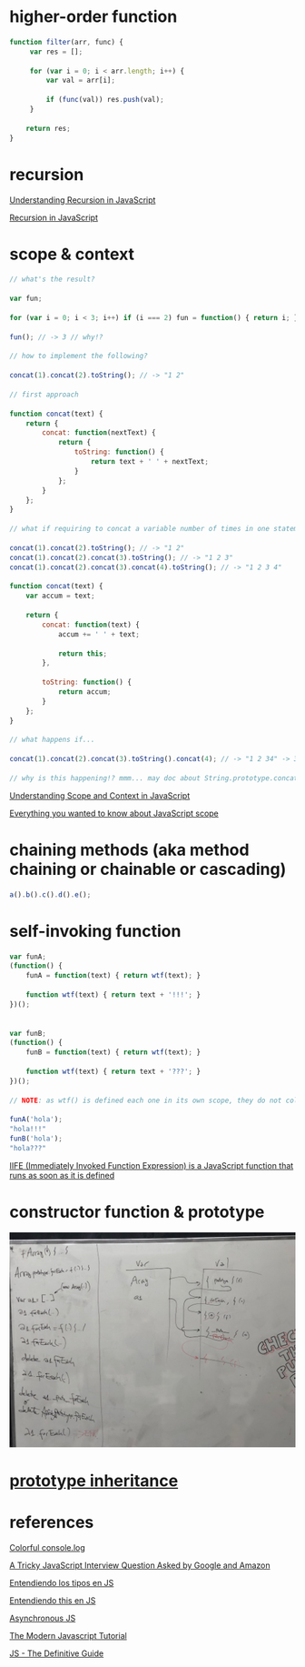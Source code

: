 # higher-order function

```js
function filter(arr, func) {
     var res = [];

     for (var i = 0; i < arr.length; i++) {
         var val = arr[i];

         if (func(val)) res.push(val);
     }

    return res;
}
```

# recursion

[Understanding Recursion in JavaScript](https://medium.com/@zfrisch/understanding-recursion-in-javascript-992e96449e03)

[Recursion in JavaScript](https://www.codecademy.com/es/courses/javascript-lesson-205/0/1)


# scope & context

```js
// what's the result?

var fun;

for (var i = 0; i < 3; i++) if (i === 2) fun = function() { return i; };

fun(); // -> 3 // why!?

// how to implement the following?

concat(1).concat(2).toString(); // -> "1 2"

// first approach

function concat(text) {
	return {
	    concat: function(nextText) {
			return {
                toString: function() {
                    return text + ' ' + nextText;
                }                
            };
        }
    };
}

// what if requiring to concat a variable number of times in one statement?

concat(1).concat(2).toString(); // -> "1 2"
concat(1).concat(2).concat(3).toString(); // -> "1 2 3"
concat(1).concat(2).concat(3).concat(4).toString(); // -> "1 2 3 4"

function concat(text) {
	var accum = text;

	return {
		concat: function(text) {
			accum += ' ' + text;

			return this;
        },

		toString: function() {
			return accum;
        }
    };
}

// what happens if...

concat(1).concat(2).concat(3).toString().concat(4); // -> "1 2 34" -> 3 and 4 are concatenated in a different manner! (no space in-between)

// why is this happening!? mmm... may doc about String.prototype.concat() help? ;)

```

[Understanding Scope and Context in JavaScript](http://ryanmorr.com/understanding-scope-and-context-in-javascript/)

[Everything you wanted to know about JavaScript scope](https://toddmotto.com/everything-you-wanted-to-know-about-javascript-scope/)


# chaining methods (aka method chaining or chainable or cascading)

```js
a().b().c().d().e();
```

# self-invoking function

```js
var funA;
(function() {
	funA = function(text) { return wtf(text); }

	function wtf(text) { return text + '!!!'; }
})();


var funB;
(function() {
	funB = function(text) { return wtf(text); }

	function wtf(text) { return text + '???'; }
})();

// NOTE: as wtf() is defined each one in its own scope, they do not collide 👍

funA('hola');
"hola!!!"
funB('hola');
"hola???"
```

[IIFE (Immediately Invoked Function Expression) is a JavaScript function that runs as soon as it is defined](https://developer.mozilla.org/en-US/docs/Glossary/IIFE)

# constructor function & prototype

![constructor function & prototype](images/Array.prototype.forEach_var-vs-val.jpg)

# [prototype inheritance](prototype-inheritance)

# references

[Colorful console.log](https://coderwall.com/p/fskzdw/colorful-console-log)

[A Tricky JavaScript Interview Question Asked by Google and Amazon](https://medium.com/coderbyte/a-tricky-javascript-interview-question-asked-by-google-and-amazon-48d212890703)

[Entendiendo los tipos en JS](https://medium.com/entendiendo-javascript/entendiendo-los-tipos-en-javascript-4c1c718e8e2a)

[Entendiendo this en JS](https://medium.com/entendiendo-javascript/entendiendo-this-javascript-cba60c8cec8c)

[Asynchronous JS](https://www.youtube.com/playlist?list=PL4cUxeGkcC9jAhrjtZ9U93UMIhnCc44MH)

[The Modern Javascript Tutorial](https://javascript.info/)

[JS - The Definitive Guide](http://www.stilson.net/documentation/javascript.pdf)

